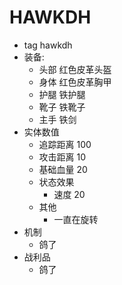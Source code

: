 # HAWKDH  
- tag hawkdh  
- 装备:  
  - 头部 红色皮革头盔    
  - 身体 红色皮革胸甲  
  - 护腿 铁护腿   
  - 靴子 铁靴子  
  - 主手 铁剑  
- 实体数值  
  - 追踪距离 100  
  - 攻击距离 10  
  - 基础血量 20  
  - 状态效果  
    - 速度 20  
  - 其他  
    - 一直在旋转  
- 机制  
  - 鸽了  
- 战利品  
  - 鸽了  